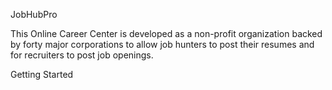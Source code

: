 JobHubPro

This Online Career Center is developed as a non-profit organization backed by forty major corporations to allow job hunters to post their resumes and for recruiters to post job openings.

Getting Started